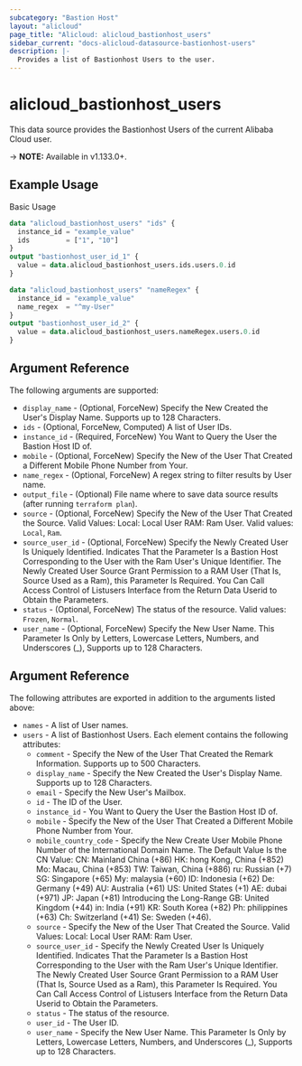 ```yaml
---
subcategory: "Bastion Host"
layout: "alicloud"
page_title: "Alicloud: alicloud_bastionhost_users"
sidebar_current: "docs-alicloud-datasource-bastionhost-users"
description: |-
  Provides a list of Bastionhost Users to the user.
---
```


# alicloud\_bastionhost\_users

This data source provides the Bastionhost Users of the current Alibaba Cloud user.

-> **NOTE:** Available in v1.133.0+.

## Example Usage

Basic Usage

```terraform
data "alicloud_bastionhost_users" "ids" {
  instance_id = "example_value"
  ids         = ["1", "10"]
}
output "bastionhost_user_id_1" {
  value = data.alicloud_bastionhost_users.ids.users.0.id
}

data "alicloud_bastionhost_users" "nameRegex" {
  instance_id = "example_value"
  name_regex  = "^my-User"
}
output "bastionhost_user_id_2" {
  value = data.alicloud_bastionhost_users.nameRegex.users.0.id
}

```

## Argument Reference

The following arguments are supported:

* `display_name` - (Optional, ForceNew) Specify the New Created the User's Display Name. Supports up to 128 Characters.
* `ids` - (Optional, ForceNew, Computed)  A list of User IDs.
* `instance_id` - (Required, ForceNew) You Want to Query the User the Bastion Host ID of.
* `mobile` - (Optional, ForceNew) Specify the New of the User That Created a Different Mobile Phone Number from Your.
* `name_regex` - (Optional, ForceNew) A regex string to filter results by User name.
* `output_file` - (Optional) File name where to save data source results (after running `terraform plan`).
* `source` - (Optional, ForceNew) Specify the New of the User That Created the Source. Valid Values: Local: Local User RAM: Ram User. Valid values: `Local`, `Ram`.
* `source_user_id` - (Optional, ForceNew) Specify the Newly Created User Is Uniquely Identified. Indicates That the Parameter Is a Bastion Host Corresponding to the User with the Ram User's Unique Identifier. The Newly Created User Source Grant Permission to a RAM User (That Is, Source Used as a Ram), this Parameter Is Required. You Can Call Access Control of Listusers Interface from the Return Data Userid to Obtain the Parameters.
* `status` - (Optional, ForceNew) The status of the resource. Valid values: `Frozen`, `Normal`.
* `user_name` - (Optional, ForceNew) Specify the New User Name. This Parameter Is Only by Letters, Lowercase Letters, Numbers, and Underscores (_), Supports up to 128 Characters.

## Argument Reference

The following attributes are exported in addition to the arguments listed above:

* `names` - A list of User names.
* `users` - A list of Bastionhost Users. Each element contains the following attributes:
	* `comment` - Specify the New of the User That Created the Remark Information. Supports up to 500 Characters.
	* `display_name` - Specify the New Created the User's Display Name. Supports up to 128 Characters.
	* `email` - Specify the New User's Mailbox.
	* `id` - The ID of the User.
	* `instance_id` - You Want to Query the User the Bastion Host ID of.
	* `mobile` - Specify the New of the User That Created a Different Mobile Phone Number from Your.
	* `mobile_country_code` - Specify the New Create User Mobile Phone Number of the International Domain Name. The Default Value Is the CN Value: CN: Mainland China (+86) HK: hong Kong, China (+852) Mo: Macau, China (+853) TW: Taiwan, China (+886) ru: Russian (+7) SG: Singapore (+65) My: malaysia (+60) ID: Indonesia (+62) De: Germany (+49) AU: Australia (+61) US: United States (+1) AE: dubai (+971) JP: Japan (+81) Introducing the Long-Range GB: United Kingdom (+44) in: India (+91) KR: South Korea (+82) Ph: philippines (+63) Ch: Switzerland (+41) Se: Sweden (+46).
	* `source` - Specify the New of the User That Created the Source. Valid Values: Local: Local User RAM: Ram User.
	* `source_user_id` - Specify the Newly Created User Is Uniquely Identified. Indicates That the Parameter Is a Bastion Host Corresponding to the User with the Ram User's Unique Identifier. The Newly Created User Source Grant Permission to a RAM User (That Is, Source Used as a Ram), this Parameter Is Required. You Can Call Access Control of Listusers Interface from the Return Data Userid to Obtain the Parameters.
	* `status` - The status of the resource.
	* `user_id` - The User ID.
	* `user_name` - Specify the New User Name. This Parameter Is Only by Letters, Lowercase Letters, Numbers, and Underscores (_), Supports up to 128 Characters.
